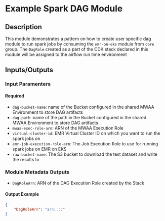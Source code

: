 # Example Spark DAG Module

## Description

This module demonstrates a pattern on how to create user specific dag module to run spark jobs by consuming the `emr-on-eks` module from `core` group. The `DagRole` created as a part of the CDK stack declared in this module will be assigned to the airflow run time environment

## Inputs/Outputs

### Input Paramenters

#### Required

- `dag-bucket-name`: name of the Bucket configured in the shared MWAA Environment to store DAG artifacts
- `dag-path`: name of the path in the Bucket configured in the shared MWAA Environment to store DAG artifacts
- `mwaa-exec-role-arn`: ARN of the MWAA Execution Role
- `virtual-cluster-id`: EMR Virtual Cluster ID on which you want to run the spark jobs on
- `emr-job-execution-role-arn`: The Job Execution Role to use for running spark jobs on EMR on EKS
- `raw-bucket-name`: The S3 bucket to download the test dataset and write the results to

### Module Metadata Outputs

- `DagRoleArn`: ARN of the DAG Execution Role created by the Stack

#### Output Example

```json
{
    "DagRoleArn": "arn::::"
}
```
